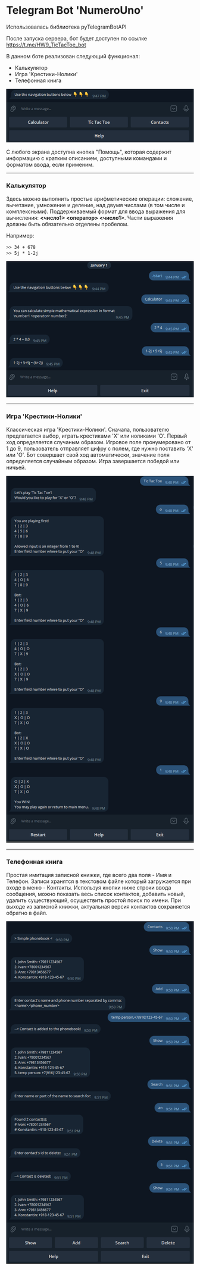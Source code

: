 ﻿# Telegram Bot 'NumeroUno'

Использовалась библиотека pyTelegramBotAPI

После запуска сервера, бот будет доступен по ссылке https://t.me/HW9_TicTacToe_bot

В данном боте реализован следующий функционал:
* Калькулятор
* Игра 'Крестики-Нолики'
* Телефонная книга

![menu](screens/main_menu.png)

С любого экрана доступна кнопка "Помощь", которая содержит информацию с кратким описанием, доступными командами и 
форматом ввода, если применим.

---
### Калькулятор

Здесь можно выполнить простые арифметические операции: сложение, вычетание, умножение и деление, над двумя числами 
(в том числе и комплексными). Поддерживаемый формат для ввода выражения для вычисления: **<число1> <оператор> <число1>**.
Части выражения должны быть обязательно отделены пробелом.

Например:

    >> 34 + 678
    >> 5j * 1-2j

![calculator](screens/calculator.png)

---
### Игра 'Крестики-Нолики'

Классическая игра 'Крестики-Нолики'. Сначала, пользователю предлагается выбор, играть крестиками 'X' или ноликами 'O'.
Первый ход определяется случаным образом. Игровое поле пронумеровано от 1 до 9, пользователь отправляет цифру с полем, 
где нужно поставить 'X' или 'O'. Бот совершает свой ход автоматически, значение поля определяется случайным образом.
Игра завершается победой или ничьей.

![calculator](screens/tic_tac_toe.png)

---
### Телефонная книга

Простая имитация записной книжки, где всего два поля - Имя и Телефон. Записи хранятся в текстовом файле который 
загружается при входе в меню - Контакты. Используя кнопки ниже строки ввода сообщения, можно показать весь список 
контактов, добавить новый, удалить существующий, осуществить простой поиск по имени. При выходе из записной книжки, 
актуальная версия контактов сохраняется обратно в файл.

![phonebook](screens/phonebook.png)